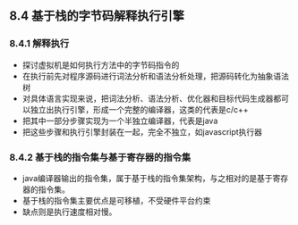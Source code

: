 ## 8.4 基于栈的字节码解释执行引擎

### 8.4.1 解释执行

+ 探讨虚拟机是如何执行方法中的字节码指令的
+ 在执行前先对程序源码进行词法分析和语法分析处理，把源码转化为抽象语法树
+ 对具体语言实现来说，把词法分析、语法分析、优化器和目标代码生成器都可以独立出执行引擎，形成一个完整的编译器，这类的代表是c/c++
+ 把其中一部分步骤实现为一个半独立编译器，代表是java
+ 把这些步骤和执行引擎封装在一起，完全不独立，如javascript执行器

### 8.4.2 基于栈的指令集与基于寄存器的指令集

+ java编译器输出的指令集，属于基于栈的指令集架构，与之相对的是基于寄存器的指令集。
+ 基于栈的指令集主要优点是可移植，不受硬件平台约束
+ 缺点则是执行速度相对慢。